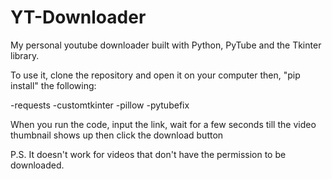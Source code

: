 # YT-Downloader
My personal youtube downloader built with Python, PyTube and the Tkinter library.

To use it, clone the repository and open it on your computer then, "pip install" the following:

-requests
-customtkinter
-pillow
-pytubefix

When you run the code, input the link, wait for a few seconds till the video thumbnail shows up then click the download button

P.S. It doesn't work for videos that don't have the permission to be downloaded.
